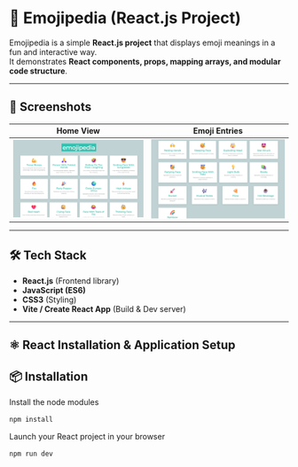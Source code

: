 # 📖 Emojipedia (React.js Project)

Emojipedia is a simple **React.js project** that displays emoji meanings in a fun and interactive way.  
It demonstrates **React components, props, mapping arrays, and modular code structure**.

---

## 📸 Screenshots  

| Home View | Emoji Entries |
|-----------|---------------|
| ![Home](imgg/ej1.png) | ![Emoji Entries](imgg/ej2.png) |

---

## 🛠️ Tech Stack
- **React.js** (Frontend library)  
- **JavaScript (ES6)**  
- **CSS3** (Styling)  
- **Vite / Create React App** (Build & Dev server)  

---

## ⚛️ React Installation & Application Setup

## 📦 Installation


Install the node modules
```bash
npm install
```

Launch your React project in your browser
```bash
npm run dev
```
